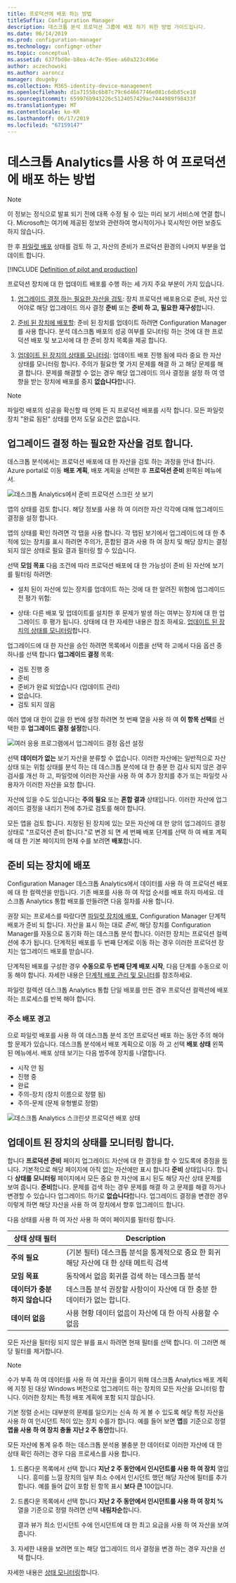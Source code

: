 ```yaml
---
title: 프로덕션에 배포 하는 방법
titleSuffix: Configuration Manager
description: 데스크톱 분석 프로덕션 그룹에 배포 하기 위한 방법 가이드입니다.
ms.date: 06/14/2019
ms.prod: configuration-manager
ms.technology: configmgr-other
ms.topic: conceptual
ms.assetid: 637fbd8e-b8ea-4c7e-95ee-a60a323c496e
author: aczechowski
ms.author: aaroncz
manager: dougeby
ms.collection: M365-identity-device-management
ms.openlocfilehash: d1a71558c6b87c79c6d4667746e081c6db85ce18
ms.sourcegitcommit: 659976b943226c5124057429ac7444989f98433f
ms.translationtype: MT
ms.contentlocale: ko-KR
ms.lasthandoff: 06/17/2019
ms.locfileid: "67159147"
---
```

# <a name="how-to-deploy-to-production-with-desktop-analytics"></a>데스크톱 Analytics를 사용 하 여 프로덕션에 배포 하는 방법

> [!Note]  
> 이 정보는 정식으로 발표 되기 전에 대폭 수정 될 수 있는 미리 보기 서비스에 연결 합니다. Microsoft는 여기에 제공된 정보와 관련하여 명시적이거나 묵시적인 어떤 보증도 하지 않습니다.  

한 후 [파일럿 배포](/sccm/desktop-analytics/deploy-pilot) 상태를 검토 하 고, 자산의 준비가 프로덕션 환경의 나머지 부분을 업데이트 합니다.

[!INCLUDE [Definition of pilot and production](includes/define-pilot-prod.md)]

프로덕션 장치에 대 한 업데이트 배포를 수행 하는 세 가지 주요 부분이 가지 있습니다.

1. [업그레이드 결정 하는 필요한 자산을 검토](#bkmk_review): 장치 프로덕션 배포용으로 준비, 자산 있어야로 해당 업그레이드 의사 결정 **준비** 또는 **준비 하 고, 필요한 재구성**합니다.  

2. [준비 된 장치에 배포할](#bkmk_deploy): 준비 된 장치를 업데이트 하려면 Configuration Manager를 사용 합니다. 분석 데스크톱 배포의 성공 여부를 모니터링 하는 것에 대 한 프로덕션 배포 및 보고서에 대 한 준비 장치 목록을 제공 합니다.  

3. [업데이트 된 장치의 상태를 모니터링](#bkmk_monitor): 업데이트 배포 진행 됨에 따라 중요 한 자산 상태를 모니터링 합니다. 주의가 필요한 몇 가지 문제를 해결 하 고 해당 문제를 해결 합니다. 문제를 해결할 수 없는 경우 해당 업그레이드 의사 결정을 설정 하 여 영향을 받는 장치에 배포를 중지 **없습니다**합니다.  

> [!NOTE]  
> 파일럿 배포의 성공을 확신할 때 언제 든 지 프로덕션 배포를 시작 합니다. 모든 파일럿 장치 "완료 됨된" 상태를 먼저 도달 요건은 없습니다.  



## <a name="bkmk_review"></a> 업그레이드 결정 하는 필요한 자산을 검토 합니다.

데스크톱 분석에서는 프로덕션 배포에 대 한 자산을 검토 하는 과정을 안내 합니다. Azure portal로 이동 **배포 계획**, 배포 계획을 선택한 후 **프로덕션 준비** 왼쪽된 메뉴에서.

![데스크톱 Analytics에서 준비 프로덕션 스크린 샷 보기](media/prepare-production.png)

앱의 상태를 검토 합니다. 해당 정보를 사용 하 여 이러한 자산 각각에 대해 업그레이드 결정을 설정 합니다.

앱의 상태를 확인 하려면 각 탭을 사용 합니다. 각 탭된 보기에서 업그레이드에 대 한 추적에 있는 장치를 표시 하려면 주의가, 혼합된 결과 사용 하 여 장치 및 해당 장치는 결정 되지 않은 상태로 필요 결과 필터링 할 수 있습니다.

선택 **모임 목표** 다음 조건에 따라 프로덕션 배포에 대 한 가능성이 준비 된 자산에 보기를 필터링 하려면:

- 설치 된이 자산에 있는 장치를 업데이트 하는 것에 대 한 알려진 위험에 업그레이드 전 평가 위험:  

- 상태: 다른 배포 및 업데이트를 설치한 후 문제가 발생 하는 여부는 장치에 대 한 업그레이드 후 평가 됩니다. 상태에 대 한 자세한 내용은 참조 하세요. [업데이트 된 장치의 상태를 모니터링](#bkmk_monitor)합니다.  

업그레이드에 대 한 자산을 승인 하려면 목록에서 이름을 선택 하 고에서 다음 옵션 중 하나를 선택 합니다 **업그레이드 결정** 목록:

- 검토 진행 중
- 준비
- 준비가 완료 되었습니다 (업데이트 관리)
- 없습니다.
- 검토 되지 않음

여러 앱에 대 한이 값을 한 번에 설정 하려면 첫 번째 열을 사용 하 여 **이 항목 선택**를 선택한 후 **업그레이드 결정 설정**합니다.

![여러 응용 프로그램에서 업그레이드 결정 옵션 설정](media/prep-prod-set-upgrade-decision.png)

선택 **데이터가 없는** 보기 자산을 분류할 수 없습니다. 이러한 자산에는 일반적으로 자산 상태 또는 위험 상태를 분석 하는 데 데스크톱 분석에 대 한 충분 한 검사 되지 않은 경우 검사를 개선 하 고, 파일럿에 이러한 자산을 사용 하 여 추가 장치를 추가 또는 파일럿 사용자가 이러한 자산을 요청 합니다.

자산에 있을 수도 있습니다는 **주의 필요** 또는 **혼합 결과** 상태입니다. 이러한 자산에 업그레이드 결정을 내리기 전에 추가로 검토를 해야 합니다.

모든 앱을 검토 합니다. 지정된 된 장치에 있는 모든 자산에 대 한 양의 업그레이드 결정 상태로 "프로덕션 준비 합니다."로 변경 되 면 세 번째 배포 단계를 선택 하 여 배포 계획에 대 한 기본 페이지의 현재 수를 보려면 **배포**합니다.


## <a name="bkmk_deploy"></a> 준비 되는 장치에 배포

Configuration Manager 데스크톱 Analytics에서 데이터를 사용 하 여 프로덕션 배포에 대 한 컬렉션을 만듭니다. 기존 배포를 사용 하 여 작업 순서를 배포 하지 마세요. 데스크톱 Analytics 통합 배포를 만들려면 다음 절차를 사용 합니다.

권장 되는 프로세스를 따랐다면 [파일럿 장치에 배포](/sccm/desktop-analytics/deploy-pilot#deploy-to-pilot-devices), Configuration Manager 단계적 배포가 준비 되 합니다. 자산을 표시 하는 대로 *준비*, 해당 장치를 Configuration Manager를 자동으로 동기화 하는 데스크톱 분석 합니다. 이러한 장치는 프로덕션 컬렉션에 추가 됩니다. 단계적된 배포를 두 번째 단계로 이동 하는 경우 이러한 프로덕션 장치는 업그레이드 배포를 받습니다.

단계적된 배포를 구성한 경우 **수동으로 두 번째 단계 배포 시작**, 다음 단계를 수동으로 이동 해야 합니다. 자세한 내용은 [단계적 배포 관리 및 모니터](/sccm/osd/deploy-use/manage-monitor-phased-deployments#bkmk_move)를 참조하세요.

파일럿 컬렉션 데스크톱 Analytics 통합 단일 배포를 만든 경우 프로덕션 컬렉션에 배포 하는 프로세스를 반복 해야 합니다.


### <a name="address-deployment-alerts"></a>주소 배포 경고

으로 파일럿 배포를 사용 하 여 데스크톱 분석 조언 프로덕션 배포 하는 동안 주의 해야 할 문제가 있습니다. 데스크톱 분석에서 배포 계획으로 이동 하 고 선택 **배포 상태** 왼쪽된 메뉴에서. 배포 상태 보기는 다음 범주에 장치를 나열합니다.  

- 시작 안 됨
- 진행 중
- 완료
- 주의-장치 (장치 이름으로 정렬 됨)
- 주의-문제 (문제 유형별로 정렬)

![데스크톱 Analytics 스크린샷 프로덕션 배포 상태](media/prod-deployment-status.png)


## <a name="bkmk_monitor"></a> 업데이트 된 장치의 상태를 모니터링 합니다.

합니다 **프로덕션 준비** 페이지 업그레이드 자산에 대 한 결정을 할 수 있도록에 중점을 둡니다. 기본적으로 해당 페이지에 아직 없는 자산에만 표시 합니다 **준비** 상태입니다. 합니다 **상태를 모니터링** 페이지에서 모든 중요 한 자산에 표시 된도 해당 자산 상태 문제를 보여 줍니다. **준비**합니다. 문제를 검색 하는 경우 문제를 해결 하 고 문제를 해결 하거나 변경할 수 있습니다 업그레이드 하기로 **없습니다**합니다. 업그레이드 결정을 변경한 경우 이렇게 하면 해당 자산을 사용 하 여 장치에서 향후 업그레이드 합니다.

다음 상태를 사용 하 여 자산 사용 하 여이 페이지를 필터링 합니다.

| 상태 상태 필터 | Description |
|----------------------|-------------|
| **주의 필요** | (기본 필터) 데스크톱 분석을 통계적으로 중요 한 회귀 해당 자산에 대 한 상태 메트릭 검색
| **모임 목표** | 동작에서 없음 회귀를 검색 하는 데스크톱 분석 |
| **데이터가 충분 하지 않습니다** | 데스크톱 분석 권장할 사항이이 자산에 대 한 충분 한 데이터가 없는 합니다. |
| **데이터 없음** | 사용 현황 데이터 없음이 자산에 대 한 아직 사용할 수 없음 |

모든 자산을 필터링 되지 않은 뷰를 표시 하려면 현재 필터를 선택 합니다. 이 그러면 해당 필터를 제거합니다.

> [!NOTE]  
> 수가 부족 하 여 데이터를 사용 하 여 자산을 줄이기 위해 데스크톱 Analytics 배포 계획에 지정 된 대상 Windows 버전으로 업그레이드 하는 장치의 모든 자산을 모니터링 합니다. 이러한 장치는 특정 배포 계획에 포함 되지 않습니다.  

기본 정렬 순서는 대부분의 문제를 일으키는 신속 하 게 볼 수 있도록 해당 특정 자산을 사용 하 여 인시던트 적이 있는 장치 수를가 합니다. 예를 들어 보면 **앱**를 기준으로 정렬 **앱을 사용 하 여 장치 충돌 지난 2 주 동안**합니다.

모든 자산에 통계 유추 하는 데스크톱 분석용 불충분 한 데이터로 이러한 자산에 대 한 상태 확인 하려는 경우 다음 프로세스를 사용 합니다.

1. 드롭다운 목록에서 선택 합니다 **지난 2 주 동안에서 인시던트를 사용 하 여 장치** 열입니다. 흥미를 느낄 장치의 일부 최소 수에서 인시던트 했던 해당 자산에 필터를 추가 합니다. 예를 들어 값이 포함 된 항목 표시 **보다 큰** 100입니다.  

2. 드롭다운 목록에서 선택 합니다 **지난 2 주 동안에서 인시던트를 사용 하 여 장치 %** 열을 기준으로 정렬 하려면 선택 **내림차순**합니다.  

    결과 뷰가 최소 인시던트 수에 인시던트에 대 한 최고 요금을 사용 하 여 자산을 보여 줍니다.  

3. 자세한 내용을 보려면 또는 해당 업그레이드 의사 결정을 변경 하는 경우 자산을 선택 합니다.  

자세한 내용은 [상태 모니터링](/sccm/desktop-analytics/health-status-monitoring)합니다.
